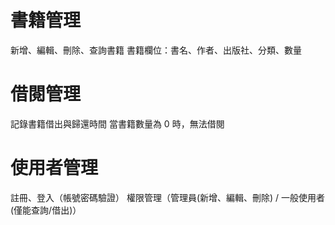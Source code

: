 # 書籍管理
新增、編輯、刪除、查詢書籍
書籍欄位：書名、作者、出版社、分類、數量
# 借閱管理
記錄書籍借出與歸還時間
當書籍數量為 0 時，無法借閱
# 使用者管理
註冊、登入（帳號密碼驗證）
權限管理（管理員(新增、編輯、刪除) / 一般使用者(僅能查詢/借出)）
